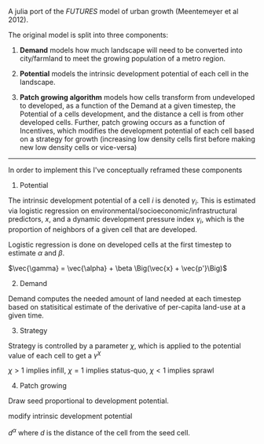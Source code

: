 A julia port of the _FUTURES_ model of urban growth (Meentemeyer et al 2012).

The original model is split into three components:

1. **Demand** models how much landscape will need to be
    converted into city/farmland to meet the growing population
    of a metro region. 

2. **Potential** models the intrinsic development potential of 
   each cell in the landscape. 

3. **Patch growing algorithm** models how cells transform from 
    undeveloped to developed, as a function of the Demand at a given
    timestep, the Potential of a cells development, and the distance 
    a cell is from other developed cells. Further, patch growing
    occurs as a function of Incentives, which modifies the development 
    potential of each cell based on a strategy for growth (increasing low density
    cells first before making new low density cells or vice-versa)

---

In order to implement this I've conceptually reframed these components


1. Potential

The intrinsic development potential of a cell $i$ is denoted $\gamma_i$. This
is estimated via logistic regression on environmental/socioeconomic/infrastructural predictors, $x$, and a dynamic development pressure index 
$\gamma_i$, which is the proportion of neighbors of a given cell that are developed. 

Logistic regression is done on developed cells at the first timestep to estimate $\alpha$ and $\beta$.

$\vec{\gamma} = \vec{\alpha} + \beta \Big(\vec{x} + \vec{p'}\Big)$

2. Demand 

Demand computes the needed amount of land needed at each timestep
based on statisitical estimate of the derivative of per-capita land-use 
at a given time.



3. Strategy

Strategy is controlled by a parameter $\chi$, which is applied to the potential value of each cell to get a $\gamma^\chi$

$\chi > 1$ implies infill,
$\chi = 1$ implies status-quo,
$\chi < 1$ implies sprawl 

4. Patch growing 

Draw seed proportional to development potential.

modify intrinsic development potential 

$d^\alpha$ where $d$ is the distance of the cell from the seed cell.